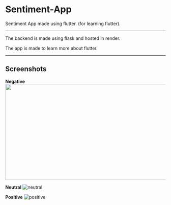 # Sentiment-App
Sentiment App made using flutter. (for learning flutter).

---

The backend is made using flask and hosted in render. 

The app is made to learn more about flutter. 

---
## Screenshots

**Negative**
<img src="https://user-images.githubusercontent.com/63343297/219454859-c86fca83-b086-4591-b1ad-dad60463160a.png"  width="600" height="300">
<!-- ![negative](https://user-images.githubusercontent.com/63343297/219454859-c86fca83-b086-4591-b1ad-dad60463160a.png) -->

**Neutral**
![neutral](https://user-images.githubusercontent.com/63343297/219454872-7f13a42e-6afb-4e28-85a6-f0d8579d5ee2.png)

**Positive**
![positive](https://user-images.githubusercontent.com/63343297/219454894-598ede88-5ab4-464a-8b35-ef8069ba0a7c.png)
